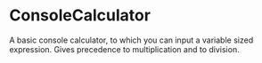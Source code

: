 # ConsoleCalculator
A basic console calculator, to which you can input a variable sized expression. Gives precedence to multiplication and to division.
